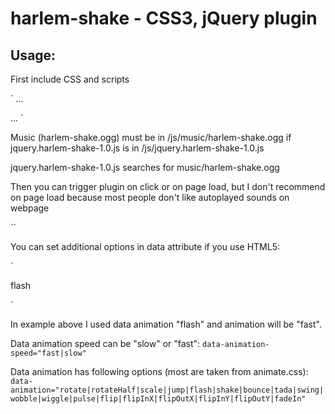 # harlem-shake - CSS3, jQuery plugin

## Usage:

First include CSS and scripts

`<head>
...
<link rel="stylesheet" type="text/css" href="css/jquery.harlem-shake-1.0.css">
<script type="text/javascript" src="http://ajax.googleapis.com/ajax/libs/jquery/1.8.2/jquery.min.js"></script>
<script type="text/javascript" src="js/jquery.harlem-shake-1.0.js"></script>
...
</head>`

Music (harlem-shake.ogg) must be in /js/music/harlem-shake.ogg if jquery.harlem-shake-1.0.js is in /js/jquery.harlem-shake-1.0.js

jquery.harlem-shake-1.0.js searches for music/harlem-shake.ogg

Then you can trigger plugin on click or on page load, but I don't recommend on page load because most people don't like autoplayed sounds on webpage

`<script>
    $(function() {

        $('.start').click(function() {
            //just add elements you want to animate
            $('.example, .header1, .header2, .header').harlemShake();
        });

        $('.stop').click(function() {
			//you can stop harlem shake with 'stop' option
            $('.example, .header1, .header2, .header').harlemShake('stop');
        });
    });
</script>`

You can set additional options in data attribute if you use HTML5:

`<div class="harlem-shake-element" data-animation="flash" data-animation-speed="fast">
	flash
</div>`

In example above I used data animation "flash" and animation will be "fast".

Data animation speed can be "slow" or "fast":
`data-animation-speed="fast|slow"`

Data animation has following options (most are taken from animate.css):
`data-animation="rotate|rotateHalf|scale|jump|flash|shake|bounce|tada|swing|wobble|wiggle|pulse|flip|flipInX|flipOutX|flipInY|flipOutY|fadeIn"`
